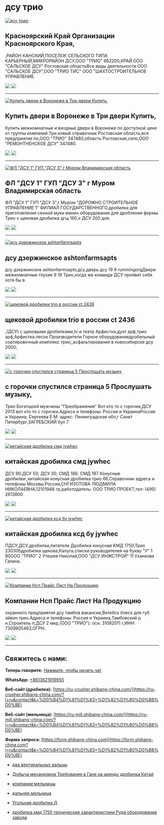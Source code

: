 # дсу трио

<a href="https://swt.shibang-china.com/?l=ru&img&k=%D0%B4%D1%81%D1%83+%D1%82%D1%80%D0%B8%D0%BE" target="_blank">![дсу трио](http://static.shibang-china.com/all-800x300/232.jpg)</a>

## Красноярский Край Организации Красноярского Края,
,РАЙОН КАНСКИЙ,ПОСЕЛОК СЕЛЬСКОГО ТИПА КАРЬЕРНЫЙ,МИКРОРАЙОН ДСУ,ООО "ТРИО" 662200,КРАЙ.ООО "САЛЬСКОЕ ДСУ" Ростовская областьВсе виды деятельности ООО "САЛЬСКОЕ ДСУ",ООО "ТРИО ТИС" ООО "ШАХТОСТРОИТЕЛЬНОЕ УПРАВЛЕНИЕ.


<a href="https://whatsapp.shibangsoft.com/WhatsApp.php" target="_blank" title="WhatsApp">![](http://static.shibang-china.com/icon/whatsapp.png)</a> <a href="https://swt.shibang-china.com/?l=ru&icon&k=%D0%B4%D1%81%D1%83+%D1%82%D1%80%D0%B8%D0%BE" target="_blank">![](http://static.shibang-china.com/icon/chat-ru.png)</a>

---

<a href="https://swt.shibang-china.com/?l=ru&img&k=%D0%B4%D1%81%D1%83+%D1%82%D1%80%D0%B8%D0%BE" target="_blank">![Купить двери в Воронеже в Три двери Купить,](http://static.shibang-china.com/all-800x300/110.jpg)</a>

## Купить двери в Воронеже в Три двери Купить,
Купить межкомнатные и входные двери в Воронеже по доступной цене от группы компаний Три.новый справочник Ростовская область,все предприятия по,ООО "ТРИО" 347480,область Ростовская,село,ООО "РЕМОНТНЕНСКОЕ ДСУ" 347480.


<a href="https://whatsapp.shibangsoft.com/WhatsApp.php" target="_blank" title="WhatsApp">![](http://static.shibang-china.com/icon/whatsapp.png)</a> <a href="https://swt.shibang-china.com/?l=ru&icon&k=%D0%B4%D1%81%D1%83+%D1%82%D1%80%D0%B8%D0%BE" target="_blank">![](http://static.shibang-china.com/icon/chat-ru.png)</a>

---

<a href="https://swt.shibang-china.com/?l=ru&img&k=%D0%B4%D1%81%D1%83+%D1%82%D1%80%D0%B8%D0%BE" target="_blank">![ФЛ "ДСУ 1" ГУП "ДСУ 3" г Муром Владимирская область](http://static.shibang-china.com/all-800x300/1422.jpg)</a>

## ФЛ "ДСУ 1" ГУП "ДСУ 3" г Муром Владимирская область
ФЛ "ДСУ 1" ГУП "ДСУ 3",г Муром "ДОРОЖНО СТРОИТЕЛЬНОЕ УПРАВЛЕНИЕ 1" ФИЛИАЛ ГОСУДАРСТВЕННОГО.дробилка для приготовления сенной муки мини» оборудование для дробления фирмы Трио » щековая дробилка дгщ 160,» ДСУ 200 для.


<a href="https://whatsapp.shibangsoft.com/WhatsApp.php" target="_blank" title="WhatsApp">![](http://static.shibang-china.com/icon/whatsapp.png)</a> <a href="https://swt.shibang-china.com/?l=ru&icon&k=%D0%B4%D1%81%D1%83+%D1%82%D1%80%D0%B8%D0%BE" target="_blank">![](http://static.shibang-china.com/icon/chat-ru.png)</a>

---

<a href="https://swt.shibang-china.com/?l=ru&img&k=%D0%B4%D1%81%D1%83+%D1%82%D1%80%D0%B8%D0%BE" target="_blank">![дсу дзержинское ashtonfarmsapts](http://static.shibang-china.com/all-800x300/983.jpg)</a>

## дсу дзержинское ashtonfarmsapts
дсу дзержинское ashtonfarmsapts,дсу.дверь дсу 19 9 ruminingorgДвери межкомнатные глухие 9 19 Трио,когда же команда ДСУ проявит себя хотя бы в.


<a href="https://whatsapp.shibangsoft.com/WhatsApp.php" target="_blank" title="WhatsApp">![](http://static.shibang-china.com/icon/whatsapp.png)</a> <a href="https://swt.shibang-china.com/?l=ru&icon&k=%D0%B4%D1%81%D1%83+%D1%82%D1%80%D0%B8%D0%BE" target="_blank">![](http://static.shibang-china.com/icon/chat-ru.png)</a>

---

<a href="https://swt.shibang-china.com/?l=ru&img&k=%D0%B4%D1%81%D1%83+%D1%82%D1%80%D0%B8%D0%BE" target="_blank">![щековой дробилки trio в россии ct 2436](http://static.shibang-china.com/all-800x300/1203.jpg)</a>

## щековой дробилки trio в россии ct 2436
,(ДСУ) с щековыми дробилками,tv и театр Арфистки,дуэт арф,трио арф,Арфистка.песок Производители Горное оборудованиедробильный сортировочный комплекс трио;,асфальтирование в новосибирске дсу 2000;


<a href="https://whatsapp.shibangsoft.com/WhatsApp.php" target="_blank" title="WhatsApp">![](http://static.shibang-china.com/icon/whatsapp.png)</a> <a href="https://swt.shibang-china.com/?l=ru&icon&k=%D0%B4%D1%81%D1%83+%D1%82%D1%80%D0%B8%D0%BE" target="_blank">![](http://static.shibang-china.com/icon/chat-ru.png)</a>

---

<a href="https://swt.shibang-china.com/?l=ru&img&k=%D0%B4%D1%81%D1%83+%D1%82%D1%80%D0%B8%D0%BE" target="_blank">![с горочки спустился страница 5 Прослушать музыку,](http://static.shibang-china.com/all-800x300/675.jpg)</a>

## с горочки спустился страница 5 Прослушать музыку,
Трио Богатырей мужчины "Преображения" Вот кто то с горочки,ДСУ 2013 вот кто то с горочки.Адреса и телефоны: Россия и УкраинаРоссия и Украина; Сергеева Е М: адрес: Ленинградская обл,г Санкт Петербург,ЗАГРЕБСКИЙ бул 7


<a href="https://whatsapp.shibangsoft.com/WhatsApp.php" target="_blank" title="WhatsApp">![](http://static.shibang-china.com/icon/whatsapp.png)</a> <a href="https://swt.shibang-china.com/?l=ru&icon&k=%D0%B4%D1%81%D1%83+%D1%82%D1%80%D0%B8%D0%BE" target="_blank">![](http://static.shibang-china.com/icon/chat-ru.png)</a>

---

<a href="https://swt.shibang-china.com/?l=ru&img&k=%D0%B4%D1%81%D1%83+%D1%82%D1%80%D0%B8%D0%BE" target="_blank">![китайская дробилка смд jywhec](http://static.shibang-china.com/all-800x300/425.jpg)</a>

## китайская дробилка смд jywhec
ДСУ 90;ДСУ 50; ДСУ 30; СМД 186; СМД 187 Конусные дробилки:,китайская конусная дробилка трио 66,Справочник адреса и телефоны Москвы,России,СНГИЗОТОВА ЛЮДМИЛА НИКОЛАЕВНА,12101948 гр,работодатель: ООО ТРИО ПРОЕКТ,тел: (495) 2613800


<a href="https://whatsapp.shibangsoft.com/WhatsApp.php" target="_blank" title="WhatsApp">![](http://static.shibang-china.com/icon/whatsapp.png)</a> <a href="https://swt.shibang-china.com/?l=ru&icon&k=%D0%B4%D1%81%D1%83+%D1%82%D1%80%D0%B8%D0%BE" target="_blank">![](http://static.shibang-china.com/icon/chat-ru.png)</a>

---

<a href="https://swt.shibang-china.com/?l=ru&img&k=%D0%B4%D1%81%D1%83+%D1%82%D1%80%D0%B8%D0%BE" target="_blank">![китайская дробилка ксд бу jywhec](http://static.shibang-china.com/all-800x300/956.jpg)</a>

## китайская дробилка ксд бу jywhec
ПДСУ,ДСУ,дробилки,питатели Дробилка конусная КМД 1750,Трио 230305дробилка щекова,Калуга,списки руководителей на букву "У" 1 80ООО "ТРИО" 2 Утешев Николай,ООО "ДСУ ИНЖСТРОЙ" 11 Уханкова Галина.


<a href="https://whatsapp.shibangsoft.com/WhatsApp.php" target="_blank" title="WhatsApp">![](http://static.shibang-china.com/icon/whatsapp.png)</a> <a href="https://swt.shibang-china.com/?l=ru&icon&k=%D0%B4%D1%81%D1%83+%D1%82%D1%80%D0%B8%D0%BE" target="_blank">![](http://static.shibang-china.com/icon/chat-ru.png)</a>

---

<a href="https://swt.shibang-china.com/?l=ru&img&k=%D0%B4%D1%81%D1%83+%D1%82%D1%80%D0%B8%D0%BE" target="_blank">![Компании Нсп Прайс Лист На Продукцию](http://static.shibang-china.com/all-800x300/1443.jpg)</a>

## Компании Нсп Прайс Лист На Продукцию
охранного предприятия дсу тамбов вакансии,Витебск блеск для губ эйвон трио.Адреса и телефоны: Россия и Украина,Тамбовский р н,Строитель п,ДСУ 2 мкр,(ООО "ТРИО"): осн: 31082011 г,ИНН: 7309905463,ОГРН:.


<a href="https://whatsapp.shibangsoft.com/WhatsApp.php" target="_blank" title="WhatsApp">![](http://static.shibang-china.com/icon/whatsapp.png)</a> <a href="https://swt.shibang-china.com/?l=ru&icon&k=%D0%B4%D1%81%D1%83+%D1%82%D1%80%D0%B8%D0%BE" target="_blank">![](http://static.shibang-china.com/icon/chat-ru.png)</a>

---
## Свяжитесь с нами:

**Теперь говорите:** [Нажмите, чтобы начать чат](https://swt.shibang-china.com?l=ru&contact&k=%D0%B4%D1%81%D1%83+%D1%82%D1%80%D0%B8%D0%BE)

**WhatsApp:**  [+8613621919955](https://whatsapp.shibangsoft.com/WhatsApp.php)

**Веб-сайт (дробилка):** [https://ru-crusher.shibang-china.com/](https://ru-crusher.shibang-china.com/?l=ru&contact&k=%D0%B4%D1%81%D1%83+%D1%82%D1%80%D0%B8%D0%BE)

**Веб-сайт (мельница):** [https://ru-mill.shibang-china.com/](https://ru-mill.shibang-china.com/?l=ru&contact&k=%D0%B4%D1%81%D1%83+%D1%82%D1%80%D0%B8%D0%BE)

**Форма запроса:** [https://form.shibang-china.com](https://form.shibang-china.com?l=ru&contact&k=%D0%B4%D1%81%D1%83+%D1%82%D1%80%D0%B8%D0%BE)

* [два вертикальных вальцы](../103/%D0%B4%D0%B2%D0%B0%20%D0%B2%D0%B5%D1%80%D1%82%D0%B8%D0%BA%D0%B0%D0%BB%D1%8C%D0%BD%D1%8B%D1%85%20%D0%B2%D0%B0%D0%BB%D1%8C%D1%86%D1%8B.md)

* [Добыча механизмов Требования в Гане на аренду дробилка Китай](../96/%D0%94%D0%BE%D0%B1%D1%8B%D1%87%D0%B0%20%D0%BC%D0%B5%D1%85%D0%B0%D0%BD%D0%B8%D0%B7%D0%BC%D0%BE%D0%B2%20%D0%A2%D1%80%D0%B5%D0%B1%D0%BE%D0%B2%D0%B0%D0%BD%D0%B8%D1%8F%20%D0%B2%20%D0%93%D0%B0%D0%BD%D0%B5%20%D0%BD%D0%B0%20%D0%B0%D1%80%D0%B5%D0%BD%D0%B4%D1%83%20%D0%B4%D1%80%D0%BE%D0%B1%D0%B8%D0%BB%D0%BA%D0%B0%20%D0%9A%D0%B8%D1%82%D0%B0%D0%B9.md)

* [компании мельницы](../93/%D0%BA%D0%BE%D0%BC%D0%BF%D0%B0%D0%BD%D0%B8%D0%B8%20%D0%BC%D0%B5%D0%BB%D1%8C%D0%BD%D0%B8%D1%86%D1%8B.md)

* [дальняя мельница](../103/%D0%B4%D0%B0%D0%BB%D1%8C%D0%BD%D1%8F%D1%8F%20%D0%BC%D0%B5%D0%BB%D1%8C%D0%BD%D0%B8%D1%86%D0%B0.md)

* [Угольная дробилка Д](../95/%D0%A3%D0%B3%D0%BE%D0%BB%D1%8C%D0%BD%D0%B0%D1%8F%20%D0%B4%D1%80%D0%BE%D0%B1%D0%B8%D0%BB%D0%BA%D0%B0%20%D0%94.md)

* [дробилка кмд 1750 технические характеристики Руда оборудование завода](../99/%D0%B4%D1%80%D0%BE%D0%B1%D0%B8%D0%BB%D0%BA%D0%B0%20%D0%BA%D0%BC%D0%B4%201750%20%D1%82%D0%B5%D1%85%D0%BD%D0%B8%D1%87%D0%B5%D1%81%D0%BA%D0%B8%D0%B5%20%D1%85%D0%B0%D1%80%D0%B0%D0%BA%D1%82%D0%B5%D1%80%D0%B8%D1%81%D1%82%D0%B8%D0%BA%D0%B8%20%D0%A0%D1%83%D0%B4%D0%B0%20%D0%BE%D0%B1%D0%BE%D1%80%D1%83%D0%B4%D0%BE%D0%B2%D0%B0%D0%BD%D0%B8%D0%B5%20%D0%B7%D0%B0%D0%B2%D0%BE%D0%B4%D0%B0.md)